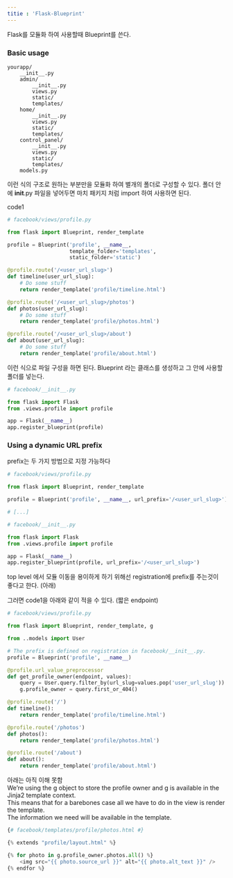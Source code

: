 ```yaml
---
titie : 'Flask-Blueprint'
---
```


Flask를 모듈화 하여 사용할때 Blueprint를 쓴다.

### Basic usage

```
yourapp/
    __init__.py
    admin/
        __init__.py
        views.py
        static/
        templates/
    home/
        __init__.py
        views.py
        static/
        templates/
    control_panel/
        __init__.py
        views.py
        static/
        templates/
    models.py
```
이런 식의 구조로 원하는 부분만을 모듈화 하여 별개의 폴더로 구성할 수 있다.
폴더 안에 __init__.py 파일을 넣어두면 마치 패키지 처럼 import 하여 사용하면 된다.

code1   
```python
# facebook/views/profile.py

from flask import Blueprint, render_template

profile = Blueprint('profile', __name__,
                    template_folder='templates',
                    static_folder='static')

@profile.route('/<user_url_slug>')
def timeline(user_url_slug):
    # Do some stuff
    return render_template('profile/timeline.html')

@profile.route('/<user_url_slug>/photos')
def photos(user_url_slug):
    # Do some stuff
    return render_template('profile/photos.html')

@profile.route('/<user_url_slug>/about')
def about(user_url_slug):
    # Do some stuff
    return render_template('profile/about.html')
```
이런 식으로 파일 구성을 하면 된다.
Blueprint 라는 클래스를 생성하고 그 안에 사용할 폴더를 넣는다.

```python
# facebook/__init__.py

from flask import Flask
from .views.profile import profile

app = Flask(__name__)
app.register_blueprint(profile)
```

### Using a dynamic URL prefix

prefix는 두 가지 방법으로 지정 가능하다
```python
# facebook/views/profile.py

from flask import Blueprint, render_template

profile = Blueprint('profile', __name__, url_prefix='/<user_url_slug>')

# [...]
```
```python
# facebook/__init__.py

from flask import Flask
from .views.profile import profile

app = Flask(__name__)
app.register_blueprint(profile, url_prefix='/<user_url_slug>')
```
top level 에서 모듈 이동을 용이하게 하기 위해선 registration에 prefix를 주는것이 좋다고 한다. (아래)

그러면 code1을 아래와 같이 적을 수 있다. (짧은 endpoint)
```python
# facebook/views/profile.py

from flask import Blueprint, render_template, g

from ..models import User

# The prefix is defined on registration in facebook/__init__.py.
profile = Blueprint('profile', __name__)

@profile.url_value_preprocessor
def get_profile_owner(endpoint, values):
    query = User.query.filter_by(url_slug=values.pop('user_url_slug'))
    g.profile_owner = query.first_or_404()

@profile.route('/')
def timeline():
    return render_template('profile/timeline.html')

@profile.route('/photos')
def photos():
    return render_template('profile/photos.html')

@profile.route('/about')
def about():
    return render_template('profile/about.html')
```

아래는 아직 이해 못함  
We’re using the g object to store the profile owner and g is available in the Jinja2 template context.   
This means that for a barebones case all we have to do in the view is render the template.   
The information we need will be available in the template.   
```python
{# facebook/templates/profile/photos.html #}

{% extends "profile/layout.html" %}

{% for photo in g.profile_owner.photos.all() %}
    <img src="{{ photo.source_url }}" alt="{{ photo.alt_text }}" />
{% endfor %}
```

